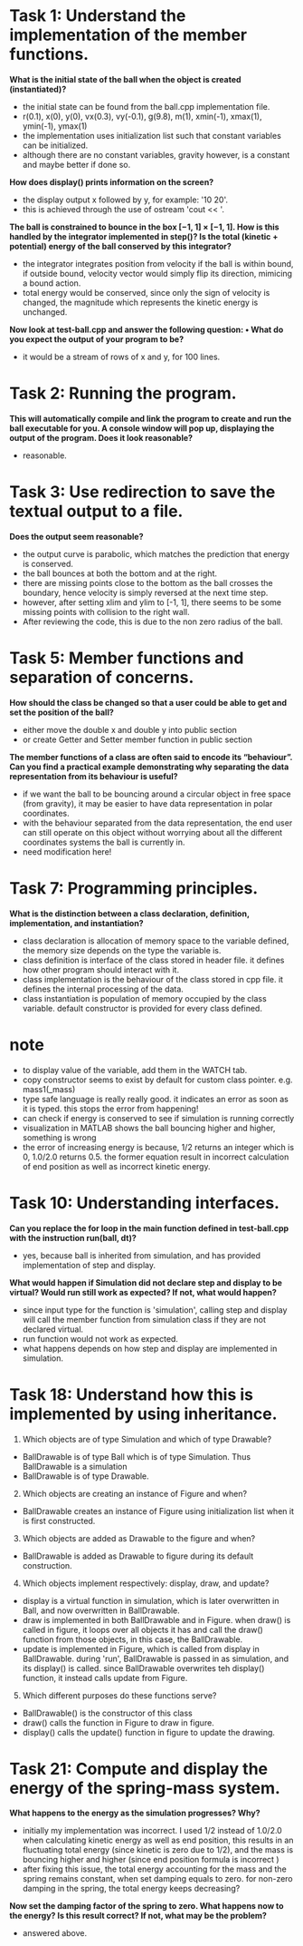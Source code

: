 # Task 1: Understand the implementation of the member functions.

**What is the initial state of the ball when the object is created (instantiated)?**
- the initial state can be found from the ball.cpp implementation file.
- r(0.1), x(0), y(0), vx(0.3), vy(-0.1), g(9.8), m(1), xmin(-1), xmax(1), ymin(-1), ymax(1)
- the implementation uses initialization list such that constant variables can be initialized.
- although there are no constant variables, gravity however, is a constant and maybe better if done so. 



**How does display() prints information on the screen?**
- the display output x followed by y, for example: '10 20'. 
- this is achieved through the use of ostream 'cout << '.


**The ball is constrained to bounce in the box [−1, 1] × [−1, 1]. How is this handled by the integrator implemented in step()? Is the total (kinetic + potential) energy of the ball conserved by this integrator?**
- the integrator integrates position from velocity if the ball is within bound, if outside bound, velocity vector would simply flip its direction, mimicing a bound action.
- total energy would be conserved, since only the sign of velocity is changed, the magnitude which represents the kinetic energy is unchanged.


**Now look at test-ball.cpp and answer the following question: • What do you expect the output of your program to be?**
- it would be a stream of rows of x and y, for 100 lines.





# Task 2: Running the program.

**This will automatically compile and link the program to create and run the ball executable for you. A console window will pop up, displaying the output of the program. Does it look reasonable?**
- reasonable. 






# Task 3: Use redirection to save the textual output to a file. 


**Does the output seem reasonable?**
- the output curve is parabolic, which matches the prediction that energy is conserved. 
- the ball bounces at both the bottom and at the right.
- there are missing points close to the bottom as the ball crosses the boundary, hence velocity is simply reversed at the next time step.
- however, after setting xlim and ylim to [-1, 1], there seems to be some missing points with collision to the right wall. 
- After reviewing the code, this is due to the non zero radius of the ball. 



# Task 5: Member functions and separation of concerns.

**How should the class be changed so that a user could be able to get and set the position of the ball?**
- either move the double x and double y into public section
- or create Getter and Setter member function in public section



**The member functions of a class are often said to encode its “behaviour”. Can you find a practical example demonstrating why separating the data representation from its behaviour is useful?**
- if we want the ball to be bouncing around a circular object in free space (from gravity), it may be easier to have data representation in polar coordinates. 
- with the behaviour separated from the data representation, the end user can still operate on this object without worrying about all the different coordinates systems the ball is currently in.
- need modification here!

# Task 7: Programming principles.

**What is the distinction between a class declaration, definition, implementation, and instantiation?**
- class declaration is allocation of memory space to the variable defined, the memory size depends on the type the variable is.
- class definition is interface of the class stored in header file. it defines how other program should interact with it.
- class implementation is the behaviour of the class stored in cpp file. it defines the internal processing of the data.
- class instantiation is population of memory occupied by the class variable. default constructor is provided for every class defined.  



# note 
- to display value of the variable, add them in the WATCH tab.
- copy constructor seems to exist by default for custom class pointer. e.g. mass1(_mass)
- type safe language is really really good. it indicates an error as soon as it is typed. this stops the error from happening!
- can check if energy is conserved to see if simulation is running correctly
- visualization in MATLAB shows the ball bouncing higher and higher, something is wrong
- the error of increasing energy is because, 1/2 returns an integer which is 0, 1.0/2.0 returns 0.5. the former equation result in incorrect calculation of end position as well as incorrect kinetic energy.



# Task 10: Understanding interfaces.

**Can you replace the for loop in the main function defined in test-ball.cpp with the instruction run(ball, dt)?**
- yes, because ball is inherited from simulation, and has provided implementation of step and display.


**What would happen if Simulation did not declare step and display to be virtual? Would run still work as expected? If not, what would happen?**
- since input type for the function is 'simulation', calling step and display will call the member function from simulation class if they are not declared virtual.
- run function would not work as expected. 
- what happens depends on how step and display are implemented in simulation. 



# Task 18: Understand how this is implemented by using inheritance.

1. Which objects are of type Simulation and which of type Drawable? 
- BallDrawable is of type Ball which is of type Simulation. Thus BallDrawable is a simulation 
- BallDrawable is of type Drawable.


2. Which objects are creating an instance of Figure and when?
- BallDrawable creates an instance of Figure using initialization list when it is first constructed.


3. Which objects are added as Drawable to the figure and when?
- BallDrawable is added as Drawable to figure during its default construction. 

4. Which objects implement respectively: display, draw, and update? 
- display is a virtual function in simulation, which is later overwritten in Ball, and now overwritten in BallDrawable.  
- draw is implemented in both BallDrawable and in Figure. when draw() is called in figure, it loops over all objects it has and call the draw() function from those objects, in this case, the BallDrawable.
- update is implemented in Figure, which is called from display in BallDrawable. during 'run', BallDrawable is passed in as simulation, and its display() is called. since BallDrawable overwrites teh display() function, it instead calls update from Figure.


5. Which different purposes do these functions serve?
- BallDrawable() is the constructor of this class
- draw() calls the function in Figure to draw in figure. 
- display() calls the update() function in figure to update the drawing. 



# Task 21: Compute and display the energy of the spring-mass system.

**What happens to the energy as the simulation progresses? Why?**
- initially my implementation was incorrect. I used 1/2 instead of 1.0/2.0 when calculating kinetic energy as well as end position, this results in an fluctuating total energy (since kinetic is zero due to 1/2), and the mass is bouncing higher and higher (since end position formula is incorrect )
- after fixing this issue, the total energy accounting for the mass and the spring remains constant, when set damping equals to zero. for non-zero damping in the spring, the total energy keeps decreasing?

**Now set the damping factor of the spring to zero. What happens now to the energy? Is this result correct? If not, what may be the problem?**
- answered above.



